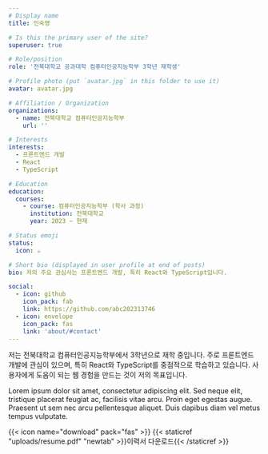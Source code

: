 ```yaml
---
# Display name
title: 인숙영

# Is this the primary user of the site?
superuser: true

# Role/position
role: '전북대학교 공과대학 컴퓨터인공지능학부 3학년 재학생'

# Profile photo (put `avatar.jpg` in this folder to use it)
avatar: avatar.jpg

# Affiliation / Organization
organizations:
  - name: 전북대학교 컴퓨터인공지능학부
    url: ''

# Interests
interests:
  - 프론트엔드 개발
  - React
  - TypeScript

# Education
education:
  courses:
    - course: 컴퓨터인공지능학부 (학사 과정)
      institution: 전북대학교
      year: 2023 ~ 현재

# Status emoji
status:
  icon: ☕️

# Short bio (displayed in user profile at end of posts)
bio: 저의 주요 관심사는 프론트엔드 개발, 특히 React와 TypeScript입니다.

social:
  - icon: github
    icon_pack: fab
    link: https://github.com/abc202313746
  - icon: envelope
    icon_pack: fas
    link: 'about/#contact'
---
```


저는 전북대학교 컴퓨터인공지능학부에서 3학년으로 재학 중입니다. 주로 프론트엔드 개발에 관심이 있으며, 특히 React와 TypeScript를 중점적으로 학습하고 있습니다. 사용자에게 도움이 되는 웹 경험을 만드는 것이 저의 목표입니다.

Lorem ipsum dolor sit amet, consectetur adipiscing elit. Sed neque elit, tristique placerat feugiat ac, facilisis vitae arcu. Proin eget egestas augue. Praesent ut sem nec arcu pellentesque aliquet. Duis dapibus diam vel metus tempus vulputate.

{{< icon name="download" pack="fas" >}} {{< staticref "uploads/resume.pdf" "newtab" >}}이력서 다운로드{{< /staticref >}}